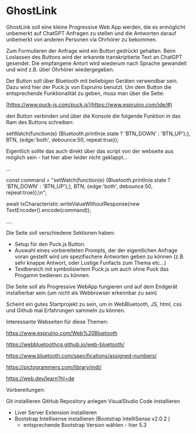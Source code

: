 # GhostLink


GhostLink soll eine kleine Progressive Web App werden, die es ermöglicht unbemerkt auf ChatGPT Anfragen zu stellen und die Antworten darauf unbemerkt von anderen Personen via Ohrhörer zu bekommen.

Zum Formulieren der Anfrage wird ein Button gedrückt gehalten. Beim Loslassen des Buttons wird der erkannte transkriptierte Text an ChatGPT gesendet. Die empfangene Antort wird wiederum nach Sprache gewandelt und wird z.B. über Ohrhörer wiedergegeben.

Der Button soll über Bluetooth mit beliebigen Geräten verwendbar sein. Dazu wird hier der Puck.js von Espruino benutzt.
Um dem Button die entsprechende Funktionalität zu geben, muss man über die Seite:

[https://www.puck-js.com/puck.js](https://www.espruino.com/ide/#)

den Button verbinden und über die Konsole die folgende Funktion in das Ram des Buttons schreiben:

setWatch(function(e) {Bluetooth.println(e.state ? 'BTN_DOWN' : 'BTN_UP');}, BTN, {edge:'both', debounce:50, repeat:true});

Eigentlich sollte das auch direkt über das script von der webseite aus möglich sein - hat hier aber leider nicht geklappt...<p>
...<p>
const command = "setWatch(function(e) {Bluetooth.println(e.state ? 'BTN_DOWN' : 'BTN_UP');}, BTN, {edge:'both', debounce:50, repeat:true});\n";<p>
await txCharacteristic.writeValueWithoutResponse(new TextEncoder().encode(command));<p>
....<p>
Die Seite soll verschiedene Sektionen haben:<p>
- Setup für den Puck.js Button.
- Auswahl eines vorbereiteten Prompts, der der eigentlichen Anfrage voran gestellt wird um spezifischere Antworten geben zu können (z.B. sehr knappe Antwort, oder Lustige Funfacts zum Thema etc...)
- Testbereich mit symbolisiertem Puck.js um auch ohne Puck das Progamm bedienen zu können.

Die Seite soll als Progressive WebApp fungieren und auf dem Endgerät installierbar sein (um nicht als Webbrowser erkennbar zu sein)


Scheint ein gutes Startprojekt zu sein, um in WebBluetooth, JS, html, css und Github mal Erfahrungen sammeln zu können. 

Interessante Webseiten für diese Themen:<p>
https://www.espruino.com/Web%20Bluetooth<p>
https://webbluetoothcg.github.io/web-bluetooth/<p>
https://www.bluetooth.com/specifications/assigned-numbers/<p>
https://pictogrammers.com/library/mdi/<p>
https://web.dev/learn?hl=de




Vorbereitungen:

Git installieren
GitHub Repository anlegen
VisualStudio Code installieren
- Liver Server  Extension installieren
- Bootstrap Intellisense installieren (Bootstrap IntelliSense  v2.0.2 )
  - entsprechende Bootstrap Version wählen - hier 5.3
